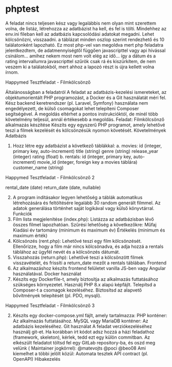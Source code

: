 # phptest

A feladat nincs teljesen kész vagy legalábbis nem olyan mint szerettem volna, de listáz, létrehozza az adatbázist ha kell, és fel is tölti.
Mindehhez az env.ini fileban kell az adatbázis kapcsolódási adatokat megadni.
Lehet kölcsönözni, visszaadni. a táblázat minden oszlop szerint rendezhető és 10 találatonként lapozható. Ez most php-vel van megoldva mert php feladatra jelentkezdtem, de adatmennyiségtől függően javascripttel vagy api hívással csinálom... amihez nekem most nem volt elég az idő... így a dátum és a rating intervallumra javascripttel szűrök csak rá és kiszürkítem, de nem veszem ki a találatokból, mert ahhoz a lapozó részt is újra kellett volna írnom.


Happymed Tesztfeladat -
Filmkölcsönző

Általánosságban a feladatról
A feladat az adatbázis-kezelési ismereteket, az objektumorientált PHP
programozást, a Docker és a Git használatát méri fel.
Kész backend keretrendszer (pl. Laravel, Symfony) használata nem
engedélyezett, de külső csomagokat lehet telepíteni Composer
segítségével.
A megoldás eltérhet a pontos instrukcióktól, de minél több követelmény
teljesül, annál értékesebb a megoldás.
Feladat: Filmkölcsönző alkalmazás készítése
Készíts egy egyszerű PHP programot, amely lehetővé teszi a filmek kezelését
és kölcsönzésük nyomon követését.
Követelmények
Adatbázis
1. Hozz létre egy adatbázist a következő táblákkal:
a. movies:
id (integer, primary key, auto-increment)
title (string)
genre (string)
release_year (integer)
rating (float)
b. rentals:
id (integer, primary key, auto-increment)
movie_id (integer, foreign key a movies táblára)
customer_name (string)

Happymed Tesztfeladat - Filmkölcsönző 2

rental_date (date)
return_date (date, nullable)

2. A program indításakor legyen lehetőség a táblák automatikus létrehozására
és feltöltésére legalább 30 random generált filmmel. Az adatok generálása
történhet saját logikával vagy külső könyvtárral.
Funkciók
1. Film lista megjelenítése (index.php):
Listázza az adatbázisban lévő összes filmet lapozhatóan.
Szűrési lehetőség a következőkre:
Műfaj
Kiadási év tartomány (minimum és maximum év)
Értékelés (minimum és maximum érték)
2. Kölcsönzés (rent.php):
Lehetővé teszi egy film kölcsönzését.
Ellenőrizze, hogy a film már nincs kölcsönadva, és adja hozzá a rentals
táblához az ügyfél nevét és a kölcsönzés dátumát.
3. Visszahozás (return.php):
Lehetővé teszi a kölcsönzött filmek visszavételét, és frissíti a
return_date mezőt a rentals táblában.
Frontend
1. Az alkalmazáshoz készíts frontend felületet vanilla JS-ben vagy Angular
használatával.
Docker használat
1. Készíts egy Dockerfile-t, amely biztosítja az alkalmazás futtatásához
szükséges környezetet.
Használj PHP 8.x alapú képfájlt.
Telepítsd a Composer-t a csomagok kezeléséhez.
Biztosítsd az alapvető bővítmények telepítését (pl. PDO, mysqli).

Happymed Tesztfeladat - Filmkölcsönző 3

2. Készíts egy docker-compose.yml fájlt, amely tartalmazza:
PHP konténer: Az alkalmazás futtatásához.
MySQL vagy MariaDB konténer: Az adatbázis kezeléséhez.
Git használat
A feladat verziókezeléséhez használj git-et.
Ha korábban írt kódot adsz hozzá a házi feladathoz (framework, skeleton),
kérlek, tedd ezt egy külön commitban.
Az elkészült feladatot töltsd fel egy GitLab repository-ba, és oszd meg
velünk ( Maintainer jogkörrel):
@matevojts
@poci
@beo08
Ami kiemelhet a többi jelölt közül:
Automata tesztek
API contract (pl. OpenAPI)
Hibakezelés
